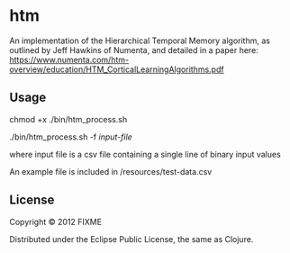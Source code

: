 # htm

An implementation of the Hierarchical Temporal Memory algorithm, as outlined by Jeff Hawkins of Numenta, and detailed in a paper here: https://www.numenta.com/htm-overview/education/HTM_CorticalLearningAlgorithms.pdf

## Usage

chmod +x ./bin/htm_process.sh

./bin/htm_process.sh -f *input-file*

where input file is a csv file containing a single line of binary input values

An example file is included in /resources/test-data.csv

## License

Copyright © 2012 FIXME

Distributed under the Eclipse Public License, the same as Clojure.
